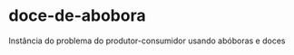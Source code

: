 doce-de-abobora
===============

Instância do problema do produtor-consumidor usando abóboras e doces
